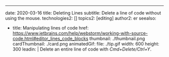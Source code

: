 ---
date: 2020-03-16
title: Deleting Lines
subtitle: Delete a line of code without using the mouse.
technologies2: []
topics2: [editing]
author2: er
seealso:
- title: Manipulating lines of code
  href: https://www.jetbrains.com/help/webstorm/working-with-source-code.html#editor_lines_code_blocks
thumbnail: ./thumbnail.png
cardThumbnail: ./card.png
animatedGif:
  file: ./tip.gif
  width: 600
  height: 300
leadin: |
  Delete an entire line of code with *Cmd+Delete/Ctrl+Y*.
